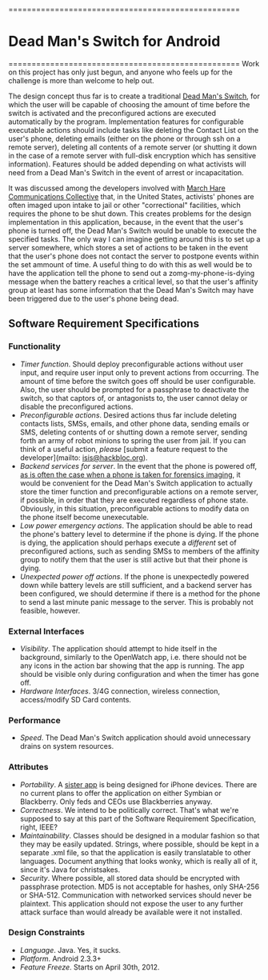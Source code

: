 ==================================================
# Dead Man's Switch for Android #
==================================================
Work on this project has only just begun, and anyone who feels up for the
challenge is more than welcome to help out. 

The design concept thus far is to create a traditional [Dead Man's 
Switch](https://en.wikipedia.org/wiki/Dead_man%27s_switch),
for which the user will be capable of choosing the amount of time before
the switch is activated and the preconfigured actions are executed 
automatically by the program. Implementation features for configurable
executable actions should include tasks like deleting the Contact List on
the user's phone, deleting emails (either on the phone or through ssh on
a remote server), deleting all contents of a remote server (or shutting
it down in the case of a remote server with full-disk encryption which
has sensitive information). Features should be added depending on what
activists will need from a Dead Man's Switch in the event of arrest or
incapacitation.

It was discussed among the developers involved with [March Hare 
Communications Collective](http://comms.hackbloc.org/) that, in the 
United States, activists' phones are often imaged upon intake to jail 
or other "correctional" facilities, which requires the phone to be shut 
down. This creates problems for the design implementation in this 
application, because, in the event that the user's phone is turned off, 
the Dead Man's Switch would be unable to execute the specified tasks. 
The only way I can imagine getting around this is to set up a server 
somewhere, which stores a set of actions to be taken in the event that 
the user's phone does not contact the server to postpone events within 
the set ammount of time. A useful thing to do with this as well would be 
to have the application tell the phone to send out a 
zomg-my-phone-is-dying message when the battery reaches a critical level, 
so that the user's affinity group at least has some information that the 
Dead Man's Switch may have been triggered due to the user's phone being 
dead.

## Software Requirement Specifications ##

### Functionality ###
* _Timer function_. Should deploy preconfigurable actions without user input, and require user input only to prevent actions from occurring. The amount of time before the switch goes off should be user configurable. Also, the user should be prompted for a passphrase to deactivate the switch, so that captors of, or antagonists to, the user cannot delay or disable the preconfigured actions.
* _Preconfigurable actions_. Desired actions thus far include deleting contacts lists, SMSs, emails, and other phone data, sending emails or SMS, deleting contents of or shutting down a remote server, sending forth an army of robot minions to spring the user from jail. If you can think of a useful action, _please_ [submit a feature request to the developer](mailto: isis@hackbloc.org). 
* _Backend services for server_. In the event that the phone is powered off, [as is often the case when a phone is taken for forensics imaging](http://techno-forensics.com/article/examining-cellular-phones-and-handheld-devices), it would be convenient for the Dead Man's Switch application to actually store the timer function and preconfigurable actions on a remote server, if possible, in order that they are executed regardless of phone state. Obviously, in this situation, preconfigurable actions to modify data on the phone itself become unexecutable.
* _Low power emergency actions_. The application should be able to read the phone's battery level to determine if the phone is dying. If the phone is dying, the application should perhaps execute a _different_ set of preconfigured actions, such as sending SMSs to members of the affinity group to notify them that the user is still active but that their phone is dying.
* _Unexpected power off actions_. If the phone is unexpectedly powered down while battery levels are still sufficient, and a backend server has been configured, we should determine if there is a method for the phone to send a last minute panic message to the server. This is probably not feasible, however.

### External Interfaces ###
* _Visibility_. The application should attempt to hide itself in the background, similarly to the OpenWatch app, i.e. there should not be any icons in the action bar showing that the app is running. The app should be visible only during configuration and when the timer has gone off.
* _Hardware Interfaces_. 3/4G connection, wireless connection, access/modify SD Card contents.

### Performance ###
* _Speed_. The Dead Man's Switch application should avoid unnecessary drains on system resources.

### Attributes ###
* _Portability_. A [sister app](https://github.com/March-hare/DeadmansSwitch_Iphone) is being designed for iPhone devices. There are no current plans to offer the application on either Symbian or Blackberry. Only feds and CEOs use Blackberries anyway.
* _Correctness_. We intend to be politically correct. That's what we're supposed to say at this part of the Software Requirement Specification, right, IEEE?
* _Maintainability_. Classes should be designed in a modular fashion so that they may be easily updated. Strings, where possible, should be kept in a separate .xml file, so that the application is easily translatable to other languages. Document anything that looks wonky, which is really all of it, since it's Java for christsakes.
* _Security_. Where possible, all stored data should be encrypted with passphrase protection. MD5 is not acceptable for hashes, only SHA-256 or SHA-512. Communication with networked services should never be plaintext. This application should not expose the user to any further attack surface than would already be available were it not installed.

### Design Constraints ###
* _Language_. Java. Yes, it sucks.
* _Platform_. Android 2.3.3+
* _Feature Freeze_. Starts on April 30th, 2012.